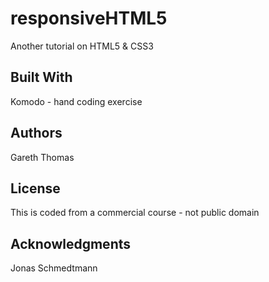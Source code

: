# responsiveHTML5
Another tutorial on HTML5 &amp; CSS3


## Built With

Komodo - hand coding exercise


## Authors

Gareth Thomas

## License

This is coded from a commercial course - not public domain

## Acknowledgments

Jonas Schmedtmann
